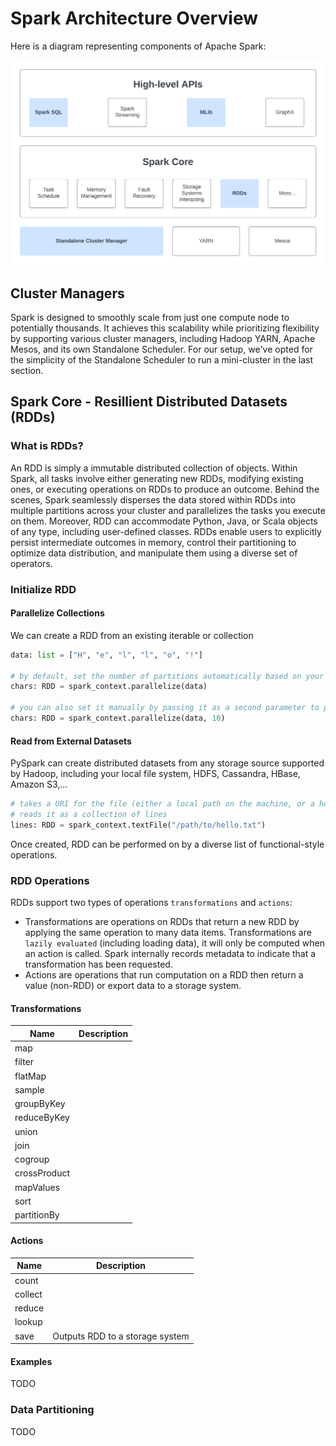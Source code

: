 # Spark Architecture Overview

Here is a diagram representing components of Apache Spark:

![Architecture](./imgs/spark-architecture.png)

## Cluster Managers

Spark is designed to smoothly scale from just one compute node to potentially thousands. It achieves this scalability while prioritizing flexibility by supporting various cluster managers, including Hadoop YARN, Apache Mesos, and its own Standalone Scheduler. For our setup, we've opted for the simplicity of the Standalone Scheduler to run a mini-cluster in the last section.

## Spark Core - Resillient Distributed Datasets (RDDs)

### What is RDDs?

An RDD is simply a immutable distributed collection of objects. Within Spark, all tasks involve either generating new RDDs, modifying existing ones, or executing operations on RDDs to produce an outcome. Behind the scenes, Spark seamlessly disperses the data stored within RDDs into multiple partitions across your cluster and parallelizes the tasks you execute on them. Moreover, RDD can accommodate Python, Java, or Scala objects of any type, including user-defined classes. RDDs enable users to explicitly persist intermediate outcomes in memory, control their partitioning to optimize data distribution, and manipulate them using a diverse set of operators.

### Initialize RDD

#### Parallelize Collections

We can create a RDD from an existing iterable or collection

```python
data: list = ["H", "e", "l", "l", "o", "!"]

# by default, set the number of partitions automatically based on your cluster
chars: RDD = spark_context.parallelize(data)

# you can also set it manually by passing it as a second parameter to parallelize
chars: RDD = spark_context.parallelize(data, 10)
```

#### Read from External Datasets

PySpark can create distributed datasets from any storage source supported by Hadoop, including your local file system, HDFS, Cassandra, HBase, Amazon S3,...

```python
# takes a URI for the file (either a local path on the machine, or a hdfs://, s3a://, etc URI)
# reads it as a collection of lines
lines: RDD = spark_context.textFile("/path/to/hello.txt")
```

Once created, RDD can be performed on by a diverse list of functional-style operations.

### RDD Operations

RDDs support two types of operations `transformations` and `actions`: 
- Transformations are operations on RDDs that return a new RDD by applying the same operation to many data items. Transformations are `lazily evaluated` (including loading data), it will only be computed when an action is called. Spark internally records metadata to indicate that a transformation has been requested.
- Actions are operations that run computation on a RDD then return a value (non-RDD) or export data to a storage system.

#### Transformations

| Name         | Description |
| ------------ | ----------- |
| map          |             |
| filter       |             |
| flatMap      |             |
| sample       |             |
| groupByKey   |             |
| reduceByKey  |             |
| union        |             |
| join         |             |
| cogroup      |             |
| crossProduct |             |
| mapValues    |             |
| sort         |             |
| partitionBy  |             |

#### Actions

| Name    | Description                     |
| ------- | ------------------------------- |
| count   |                                 |
| collect |                                 |
| reduce  |                                 |
| lookup  |                                 |
| save    | Outputs RDD to a storage system |

#### Examples

TODO

### Data Partitioning

TODO
